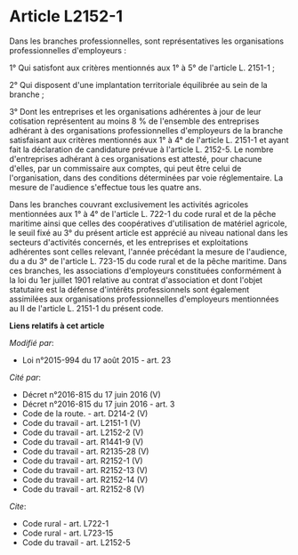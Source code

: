 # Article L2152-1

Dans les branches professionnelles, sont représentatives les organisations professionnelles d'employeurs :

1° Qui satisfont aux critères mentionnés aux 1° à 5° de l'article L. 2151-1 ;

2° Qui disposent d'une implantation territoriale équilibrée au sein de la branche ;

3° Dont les entreprises et les organisations adhérentes à jour de leur cotisation représentent au moins 8 % de l'ensemble des
entreprises adhérant à des organisations professionnelles d'employeurs de la branche satisfaisant aux critères mentionnés aux
1° à 4° de l'article L. 2151-1 et ayant fait la déclaration de candidature prévue à l'article L. 2152-5. Le nombre
d'entreprises adhérant à ces organisations est attesté, pour chacune d'elles, par un commissaire aux comptes, qui peut être
celui de l'organisation, dans des conditions déterminées par voie réglementaire. La mesure de l'audience s'effectue tous les
quatre ans.

Dans les branches couvrant exclusivement les activités agricoles mentionnées aux 1° à 4° de l'article L. 722-1 du code rural
et de la pêche maritime ainsi que celles des coopératives d'utilisation de matériel agricole, le seuil fixé au 3° du présent
article est apprécié au niveau national dans les secteurs d'activités concernés, et les entreprises et exploitations
adhérentes sont celles relevant, l'année précédant la mesure de l'audience, du a du 3° de l'article L. 723-15 du code rural
et de la pêche maritime. Dans ces branches, les associations d'employeurs constituées conformément à la loi du 1er juillet
1901 relative au contrat d'association et dont l'objet statutaire est la défense d'intérêts professionnels sont également
assimilées aux organisations professionnelles d'employeurs mentionnées au II de l'article L. 2151-1 du présent code.

**Liens relatifs à cet article**

_Modifié par_:

  - Loi n°2015-994 du 17 août 2015 - art. 23

_Cité par_:

  - Décret n°2016-815 du 17 juin 2016 (V)
  - Décret n°2016-815 du 17 juin 2016 - art. 3
  - Code de la route. - art. D214-2 (V)
  - Code du travail - art. L2151-1 (V)
  - Code du travail - art. L2152-2 (V)
  - Code du travail - art. R1441-9 (V)
  - Code du travail - art. R2135-28 (V)
  - Code du travail - art. R2152-1 (V)
  - Code du travail - art. R2152-13 (V)
  - Code du travail - art. R2152-14 (V)
  - Code du travail - art. R2152-8 (V)

_Cite_:

  - Code rural - art. L722-1
  - Code rural - art. L723-15
  - Code du travail - art. L2152-5
